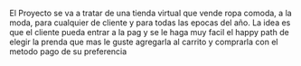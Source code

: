 El Proyecto se va a tratar de una tienda virtual que vende ropa comoda, a la moda, para cualquier de cliente y para todas las epocas del año.
La idea es que el cliente pueda entrar a la pag y se le haga muy facil el happy path de elegir la prenda que mas le guste agregarla al carrito y comprarla con el metodo pago de su preferencia